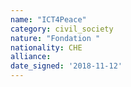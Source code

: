 ```yaml
---
name: "ICT4Peace"
category: civil_society
nature: "Fondation "
nationality: CHE
alliance: 
date_signed: '2018-11-12'
---
```

    